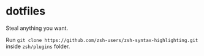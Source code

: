 # dotfiles
Steal anything you want.

Run `git clone https://github.com/zsh-users/zsh-syntax-highlighting.git` inside `zsh/plugins` folder. 
